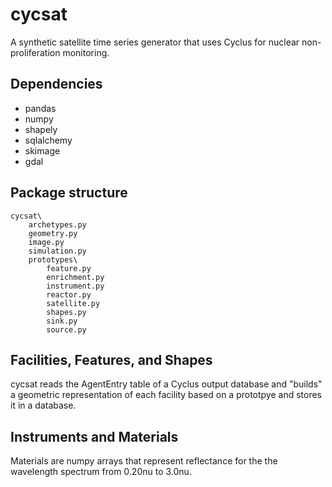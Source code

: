 # cycsat
A synthetic satellite time series generator that uses Cyclus for nuclear non-proliferation monitoring. 

## Dependencies

* pandas
* numpy
* shapely
* sqlalchemy
* skimage
* gdal

## Package structure

```
cycsat\
	archetypes.py
	geometry.py
	image.py
	simulation.py
	prototypes\
		feature.py
		enrichment.py
		instrument.py
		reactor.py
		satellite.py
		shapes.py
		sink.py
		source.py
```

## Facilities, Features, and Shapes
cycsat reads the AgentEntry table of a Cyclus output database and "builds" a geometric
representation of each facility based on a prototpye and stores it in a database.

## Instruments and Materials
Materials are numpy arrays that represent reflectance for the the wavelength spectrum 
from 0.20nu to 3.0nu.

